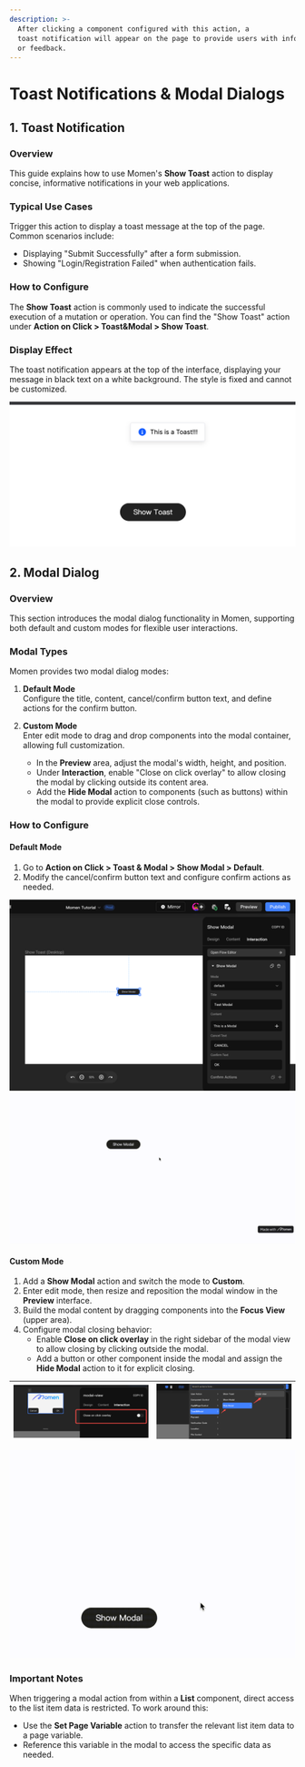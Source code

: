 ```yaml
---
description: >-
  After clicking a component configured with this action, a
  toast notification will appear on the page to provide users with information
  or feedback.
---
```


# Toast Notifications & Modal Dialogs

## 1. Toast Notification

### Overview

This guide explains how to use Momen's **Show Toast** action to display concise, informative notifications in your web applications.

### Typical Use Cases

Trigger this action to display a toast message at the top of the page. Common scenarios include:

- Displaying "Submit Successfully" after a form submission.
- Showing "Login/Registration Failed" when authentication fails.

### How to Configure

The **Show Toast** action is commonly used to indicate the successful execution of a mutation or operation. You can find the "Show Toast" action under **Action on Click > Toast&Modal > Show Toast**.

### Display Effect

The toast notification appears at the top of the interface, displaying your message in black text on a white background. The style is fixed and cannot be customized.

![Example of a toast notification displayed at the top of the page.](../.gitbook/assets/2%20(20).png)

## 2. Modal Dialog

### Overview

This section introduces the modal dialog functionality in Momen, supporting both default and custom modes for flexible user interactions.

### Modal Types

Momen provides two modal dialog modes:

1. **Default Mode**  
   Configure the title, content, cancel/confirm button text, and define actions for the confirm button.

2. **Custom Mode**  
   Enter edit mode to drag and drop components into the modal container, allowing full customization.
   - In the **Preview** area, adjust the modal's width, height, and position.
   - Under **Interaction**, enable "Close on click overlay" to allow closing the modal by clicking outside its content area.
   - Add the **Hide Modal** action to components (such as buttons) within the modal to provide explicit close controls.

### How to Configure

#### Default Mode

1. Go to **Action on Click > Toast & Modal > Show Modal > Default**.
2. Modify the cancel/confirm button text and configure confirm actions as needed.

![Path to configure the modal in default mode.](../.gitbook/assets/0%20(23).png)
![Example workflow for using the Show Modal action in default mode.](../.gitbook/assets/1.gif)

#### Custom Mode

1. Add a **Show Modal** action and switch the mode to **Custom**.
2. Enter edit mode, then resize and reposition the modal window in the **Preview** interface.
3. Build the modal content by dragging components into the **Focus View** (upper area).
4. Configure modal closing behavior:
   - Enable **Close on click overlay** in the right sidebar of the modal view to allow closing by clicking outside the modal.
   - Add a button or other component inside the modal and assign the **Hide Modal** action to it for explicit closing.

| ![Enable 'Close on click overlay' option in modal settings.](../.gitbook/assets/5%20(9).png) | ![Path to the modal-view component.](../.gitbook/assets/6%20(9).png) |
| ------------------------------------------------------------------------------------------------ | ---------------------------------------------------------------------- |

![Example workflow for using the Show Modal action in custom mode.](../.gitbook/assets/7.gif)

### Important Notes

When triggering a modal action from within a **List** component, direct access to the list item data is restricted. To work around this:

- Use the **Set Page Variable** action to transfer the relevant list item data to a page variable.
- Reference this variable in the modal to access the specific data as needed.
